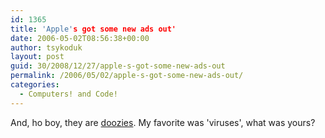 ```yaml
---
id: 1365
title: 'Apple's got some new ads out'
date: 2006-05-02T08:56:38+00:00
author: tsykoduk
layout: post
guid: 30/2008/12/27/apple-s-got-some-new-ads-out
permalink: /2006/05/02/apple-s-got-some-new-ads-out/
categories:
  - Computers! and Code!
---
```

And, ho boy, they are <a href="http://www.apple.com/getamac/ads/">doozies</a>. My favorite was 'viruses', what was yours?